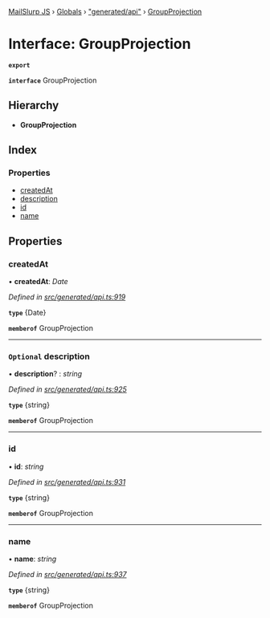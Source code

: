 [MailSlurp JS](../README.md) › [Globals](../globals.md) › ["generated/api"](../modules/_generated_api_.md) › [GroupProjection](_generated_api_.groupprojection.md)

# Interface: GroupProjection

**`export`** 

**`interface`** GroupProjection

## Hierarchy

* **GroupProjection**

## Index

### Properties

* [createdAt](_generated_api_.groupprojection.md#createdat)
* [description](_generated_api_.groupprojection.md#optional-description)
* [id](_generated_api_.groupprojection.md#id)
* [name](_generated_api_.groupprojection.md#name)

## Properties

###  createdAt

• **createdAt**: *Date*

*Defined in [src/generated/api.ts:919](https://github.com/mailslurp/mailslurp-client-ts-js/blob/26ccbd6/src/generated/api.ts#L919)*

**`type`** {Date}

**`memberof`** GroupProjection

___

### `Optional` description

• **description**? : *string*

*Defined in [src/generated/api.ts:925](https://github.com/mailslurp/mailslurp-client-ts-js/blob/26ccbd6/src/generated/api.ts#L925)*

**`type`** {string}

**`memberof`** GroupProjection

___

###  id

• **id**: *string*

*Defined in [src/generated/api.ts:931](https://github.com/mailslurp/mailslurp-client-ts-js/blob/26ccbd6/src/generated/api.ts#L931)*

**`type`** {string}

**`memberof`** GroupProjection

___

###  name

• **name**: *string*

*Defined in [src/generated/api.ts:937](https://github.com/mailslurp/mailslurp-client-ts-js/blob/26ccbd6/src/generated/api.ts#L937)*

**`type`** {string}

**`memberof`** GroupProjection

